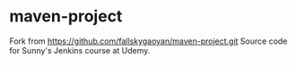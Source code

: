 # maven-project
Fork from https://github.com/fallskygaoyan/maven-project.git
Source code for Sunny's Jenkins course at Udemy.
